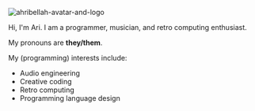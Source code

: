 ![ahribellah-avatar-and-logo](https://user-images.githubusercontent.com/48262530/194957874-47ad2666-7bab-4317-b88d-6acb42a620ef.png)


Hi, I'm Ari. I am a programmer, musician, and retro computing enthusiast.

My pronouns are **they/them**.

My (programming) interests include:

- Audio engineering
- Creative coding
- Retro computing
- Programming language design
